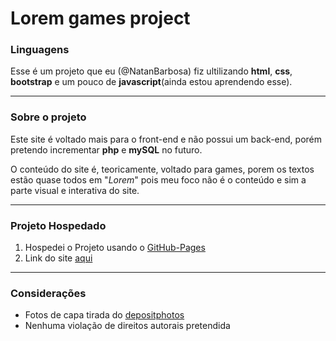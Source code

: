 # Lorem games project

### Linguagens
Esse é um projeto que eu (@NatanBarbosa) fiz ultilizando **html**, **css**, **bootstrap** e um pouco de **javascript**(ainda estou aprendendo esse).

***

### Sobre o projeto 
Este site é voltado mais para o front-end e não possui um back-end, porém pretendo incrementar **php** e **mySQL** no futuro.
 
O conteúdo do site é, teoricamente, voltado para games, porem os textos estão quase
todos em "*Lorem*" pois meu foco não é o conteúdo e sim a parte visual e interativa do site.

***

### Projeto Hospedado
1. Hospedei o Projeto usando o [GitHub-Pages](https://pages.github.com/)  
2. Link do site [aqui](https://natanbarbosa.github.io/Lorem_games-project/index.html)

***

### Considerações
- Fotos de capa tirada do [depositphotos](https://br.depositphotos.com/home.html)
- Nenhuma violação de direitos autorais pretendida
